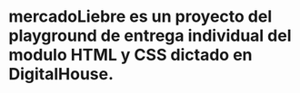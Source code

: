 # mercadoLiebre es un proyecto del playground de entrega individual del modulo HTML y CSS dictado en DigitalHouse.
